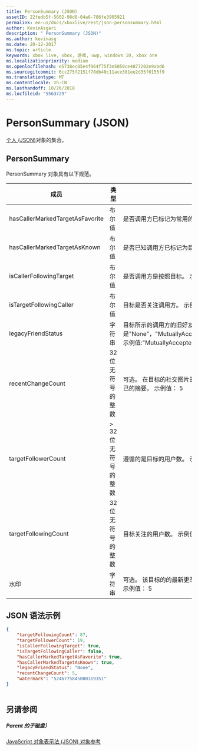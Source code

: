 ```yaml
---
title: PersonSummary (JSON)
assetID: 22fedb5f-5602-98d8-04a6-786fe3905921
permalink: en-us/docs/xboxlive/rest/json-personsummary.html
author: KevinAsgari
description: " PersonSummary (JSON)"
ms.author: kevinasg
ms.date: 20-12-2017
ms.topic: article
keywords: xbox live, xbox, 游戏, uwp, windows 10, xbox one
ms.localizationpriority: medium
ms.openlocfilehash: e5738ec85e4f964f75f3e5050ce4877202e9abd6
ms.sourcegitcommit: 6cc275f2151f78db40c11ace381ee2d35f0155f9
ms.translationtype: MT
ms.contentlocale: zh-CN
ms.lasthandoff: 10/26/2018
ms.locfileid: "5563729"
---
```

# <a name="personsummary-json"></a>PersonSummary (JSON)
[个人 (JSON)](json-person.md)对象的集合。 
<a id="ID4ER"></a>

 
## <a name="personsummary"></a>PersonSummary
 
PersonSummary 对象具有以下规范。
 
| 成员| 类型| 说明| 
| --- | --- | --- | 
| hasCallerMarkedTargetAsFavorite| 布尔值| 是否调用方已标记为常用的目标。 示例值： true| 
| hasCallerMarkedTargetAsKnown| 布尔值| 是否已知调用方已标记为目标。 示例值： true| 
| isCallerFollowingTarget| 布尔值| 是否调用方是按照目标。 示例值： true| 
| isTargetFollowingCaller| 布尔值| 目标是否关注调用方。 示例值： true| 
| legacyFriendStatus| 字符串| 目标所示的调用方的旧好友状态。 可以是"None"，"MutuallyAccepted"、"OutgoingRequest"或"IncomingRequest"。 示例值:"MutuallyAccepted"| 
| recentChangeCount| 32 位无符号的整数| 可选。 在目标的社交图片的最新更改的数量。 此值将仅存在时用户正在查看其自己的摘要。 示例值： 5| 
| targetFollowerCount| > 32 位无符号的整数| 遵循的是目标的用户数。 示例值： 1308年| 
| targetFollowingCount| 32 位无符号的整数| 目标关注的用户数。 示例值： 112| 
| 水印| 字符串| 可选。 该目标的的最新更改水印。 此值将仅存在时用户正在查看其自己的摘要。 示例值： 5| 
  
<a id="ID4E4D"></a>

 
## <a name="sample-json-syntax"></a>JSON 语法示例
 

```json
{
    "targetFollowingCount": 87,
    "targetFollowerCount": 19,
    "isCallerFollowingTarget": true,
    "isTargetFollowingCaller": false,
    "hasCallerMarkedTargetAsFavorite": true,
    "hasCallerMarkedTargetAsKnown": true,
    "legacyFriendStatus": "None",
    "recentChangeCount": 5,
    "watermark": "5246775845000319351"
}
    
```

  
<a id="ID4EGE"></a>

 
## <a name="see-also"></a>另请参阅
 
<a id="ID4EIE"></a>

 
##### <a name="parent"></a>Parent 的子磁盘） 

[JavaScript 对象表示法 (JSON) 对象参考](atoc-xboxlivews-reference-json.md)

   